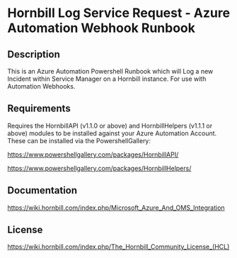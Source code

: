 # Hornbill Log Service Request - Azure Automation Webhook Runbook

## Description

This is an Azure Automation Powershell Runbook which will Log a new Incident within Service Manager on a Hornbill instance. For use with Automation Webhooks.

## Requirements

Requires the HornbillAPI (v1.1.0 or above) and HornbillHelpers (v1.1.1 or above) modules to be installed against your Azure Automation Account. These can be installed via the PowershellGallery:

<https://www.powershellgallery.com/packages/HornbillAPI/>

<https://www.powershellgallery.com/packages/HornbillHelpers/>

## Documentation

<https://wiki.hornbill.com/index.php/Microsoft_Azure_And_OMS_Integration>

## License

<https://wiki.hornbill.com/index.php/The_Hornbill_Community_License_(HCL)>
